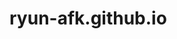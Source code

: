 # ryun-afk.github.io

<html lang="en">
  <head>
    <meta charset="UTF-8">
    <title>My First Webpage</title>
  </head>
</html>
